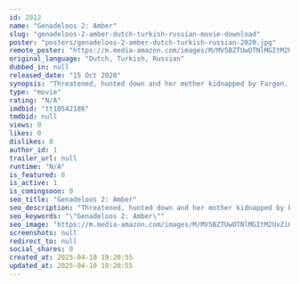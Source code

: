 ```yaml
---
id: 2812
name: "Genadeloos 2: Amber"
slug: "genadeloos-2-amber-dutch-turkish-russian-movie-download"
poster: "posters/genadeloos-2-amber-dutch-turkish-russian-2020.jpg"
remote_poster: "https://m.media-amazon.com/images/M/MV5BZTUwOTNlMGItM2UxZi00YzZjLWI0NmQtZWUyNDJjNjJhYzhlXkEyXkFqcGdeQXVyNzY4NDgzMDY@._V1_SX300.jpg"
original_language: "Dutch, Turkish, Russian"
dubbed_in: null
released_date: "15 Oct 2020"
synopsis: "Threatened, hunted down and her mother kidnapped by Fargon. Merciless, Amber strikes back. This time with some very unexpected help. Will she survive once again? Will she find her mother? A new dangerous game starts."
type: "movie"
rating: "N/A"
imdbid: "tt10542186"
tmdbid: null
views: 0
likes: 0
dislikes: 0
author_id: 1
trailer_url: null
runtime: "N/A"
is_featured: 0
is_active: 1
is_comingsoon: 0
seo_title: "Genadeloos 2: Amber"
seo_description: "Threatened, hunted down and her mother kidnapped by Fargon. Merciless, Amber strikes back. This time with some very unexpected help. Will she survive once again? Will she find her mother? A new dangerous game starts."
seo_keywords: "\"Genadeloos 2: Amber\""
seo_image: "https://m.media-amazon.com/images/M/MV5BZTUwOTNlMGItM2UxZi00YzZjLWI0NmQtZWUyNDJjNjJhYzhlXkEyXkFqcGdeQXVyNzY4NDgzMDY@._V1_SX300.jpg"
screenshots: null
redirect_to: null
social_shares: 0
created_at: 2025-04-10 19:20:55
updated_at: 2025-04-10 19:20:55
---
```


